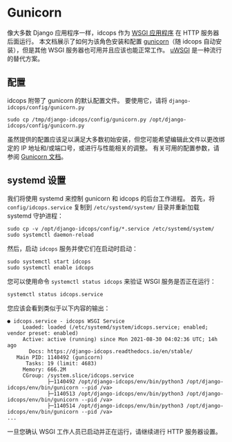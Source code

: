# Gunicorn

像大多数 Django 应用程序一样，idcops 作为 [WSGI 应用程序](https://en.wikipedia.org/wiki/Web_Server_Gateway_Interface) 在 HTTP 服务器后面运行。 本文档展示了如何为该角色安装和配置 [gunicorn](http://gunicorn.org/)（随 idcops 自动安装），但是其他 WSGI 服务器也可用并且应该也能正常工作。 [uWSGI](https://uwsgi-docs.readthedocs.io/en/latest/) 是一种流行的替代方案。

## 配置

idcops 附带了 gunicorn 的默认配置文件。 要使用它，请将 `django-idcops/config/gunicorn.py`

```no-highlight
sudo cp /tmp/django-idcops/config/gunicorn.py /opt/django-idcops/config/gunicorn.py
```

虽然提供的配置应该足以满足大多数初始安装，但您可能希望编辑此文件以更改绑定的 IP 地址和/或端口号，或进行与性能相关的调整。 有关可用的配置参数，请参阅 [Gunicorn 文档](https://docs.gunicorn.org/en/stable/configure.html)。

## systemd 设置

我们将使用 systemd 来控制 gunicorn 和 idcops 的后台工作进程。 首先，将 `config/idcops.service` 复制到 `/etc/systemd/system/` 目录并重新加载 systemd 守护进程：

```no-highlight
sudo cp -v /opt/django-idcops/config/*.service /etc/systemd/system/
sudo systemctl daemon-reload
```

然后，启动 `idcops` 服务并使它们在启动时启动：

```no-highlight
sudo systemctl start idcops
sudo systemctl enable idcops
```

您可以使用命令 `systemctl status idcops` 来验证 WSGI 服务是否正在运行：

```no-highlight
systemctl status idcops.service
```

您应该会看到类似于以下内容的输出：

```no-highlight
● idcops.service - idcops WSGI Service
     Loaded: loaded (/etc/systemd/system/idcops.service; enabled; vendor preset: enabled)
     Active: active (running) since Mon 2021-08-30 04:02:36 UTC; 14h ago
       Docs: https://django-idcops.readthedocs.io/en/stable/
   Main PID: 1140492 (gunicorn)
      Tasks: 19 (limit: 4683)
     Memory: 666.2M
     CGroup: /system.slice/idcops.service
             ├─1140492 /opt/django-idcops/env/bin/python3 /opt/django-idcops/env/bin/gunicorn --pid /va>
             ├─1140513 /opt/django-idcops/env/bin/python3 /opt/django-idcops/env/bin/gunicorn --pid /va>
             ├─1140514 /opt/django-idcops/env/bin/python3 /opt/django-idcops/env/bin/gunicorn --pid /va>
...
```

一旦您确认 WSGI 工作人员已启动并正在运行，请继续进行 HTTP 服务器设置。
